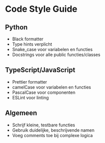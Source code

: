 # Code Style Guide

## Python
- Black formatter
- Type hints verplicht
- Snake_case voor variabelen en functies
- Docstrings voor alle public functies/classes

## TypeScript/JavaScript
- Prettier formatter
- camelCase voor variabelen en functies
- PascalCase voor componenten
- ESLint voor linting

## Algemeen
- Schrijf kleine, testbare functies
- Gebruik duidelijke, beschrijvende namen
- Voeg comments toe bij complexe logica
